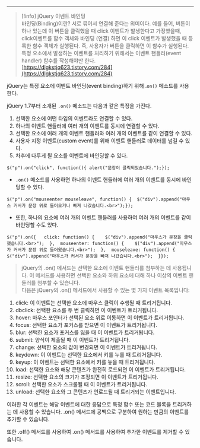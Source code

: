 ---

> [!info] jQuery 이벤트 바인딩  
> 바인딩(Binding)이란? 서로 묶어서 연결해 준다는 의미이다. 예를 들어, 버튼이 하나 있는데 이 버튼을 클릭했을 때 click 이벤트가 발생한다고 가정했을때, click이벤트를 함수 객체와 바인딩 (연결) 하면 이 click 이벤트가 발생했을 때 등록한 함수 객체가 실행된다. 즉, 사용자가 버튼을 클릭하면 이 함수가 실행된다. 특정 요소에서 발생하는 이벤트를 처리하기 위해서는 이벤트 핸들러(event handler) 함수를 작성해야만 한다.  
> [https://dlgkstjq623.tistory.com/284](https://dlgkstjq623.tistory.com/284)  

  

jQuery는 특정 요소에 이벤트 바인딩(event binding)하기 위해 .`on()` 메소드를 사용한다.

jQuery 1.7부터 소개된 `.on()` 메소드는 다음과 같은 특징을 가진다.

1. 선택한 요소에 어떤 타입의 이벤트라도 연결할 수 있다.
2. 하나의 이벤트 핸들러에 여러 개의 이벤트를 동시에 연결할 수 있다.
3. 선택한 요소에 여러 개의 이벤트 핸들러와 여러 개의 이벤트를 같이 연결할 수 있다.
4. 사용자 지정 이벤트(custom event)를 위해 이벤트 핸들러로 데이터를 넘길 수 있다.
5. 차후에 다루게 될 요소를 이벤트에 바인딩할 수 있다.

```
$("p").on("click", function(){ alert("문장이 클릭되었습니다.");});
```

  

- `.on()` 메소드를 사용하면 하나의 이벤트 핸들러에 여러 개의 이벤트를 동시에 바인딩할 수 있다.

```
$("p").on("mouseenter mouseleave", function() {  $("div").append("마우스 커서가 문장 위로 들어오거나 빠져 나갔습니다.<br>");});
```

- 또한, 하나의 요소에 여러 개의 이벤트 핸들러를 사용하여 여러 개의 이벤트를 같이 바인딩할 수도 있다.

```
$("p").on({   click: function() {    $("div").append("마우스가 문장을 클릭했습니다.<br>");  },  mouseenter: function() {    $("div").append("마우스가 커서가 문장 위로 들어왔습니다.<br>");  },  mouseleave: function() {    $("div").append("마우스가 커서가 문장을 빠져 나갔습니다.<br>");  }});
```

  

> jQuery의 .on() 메서드는 선택한 요소에 이벤트 핸들러를 첨부하는 데 사용됩니다. 이 메서드를 사용하면 선택한 요소와 하위 요소에 대해 하나 이상의 이벤트 핸들러를 첨부할 수 있습니다.  
> 다음은 jQuery의 .on() 메서드에서 사용할 수 있는 몇 가지 이벤트 목록입니다:

1. click: 이 이벤트는 선택한 요소에 마우스 클릭이 수행될 때 트리거됩니다.
2. dbclick: 선택한 요소를 두 번 클릭하면 이 이벤트가 트리거됩니다.
3. hover: 마우스 포인터가 선택된 요소 위로 이동하면 이 이벤트가 트리거됩니다.
4. focus: 선택한 요소가 포커스를 받으면 이 이벤트가 트리거됩니다.
5. blur: 선택한 요소가 포커스를 잃을 때 이 이벤트가 트리거됩니다.
6. submit: 양식이 제출될 때 이 이벤트가 트리거됩니다.
7. change: 선택한 요소의 값이 변경되면 이 이벤트가 트리거됩니다.
8. keydown: 이 이벤트는 선택한 요소에서 키를 누를 때 트리거됩니다.
9. keyup: 이 이벤트는 선택한 요소에서 키를 놓을 때 트리거됩니다.
10. load: 선택한 요소와 해당 콘텐츠가 완전히 로드되면 이 이벤트가 트리거됩니다.
11. resize: 선택한 요소의 크기가 조정되면 이 이벤트가 트리거됩니다.
12. scroll: 선택한 요소가 스크롤될 때 이 이벤트가 트리거됩니다.
13. unload: 선택한 요소와 그 콘텐츠가 언로드될 때 트리거되는 이벤트입니다.

이러한 각 이벤트는 해당 이벤트에 대한 응답으로 특정 함수 또는 코드 블록을 트리거하는 데 사용할 수 있습니다. .on() 메서드에 공백으로 구분하여 원하는 만큼의 이벤트를 추가할 수 있습니다.

또한 .off() 메서드를 사용하여 .on() 메서드를 사용하여 추가한 이벤트를 제거할 수 있습니다.